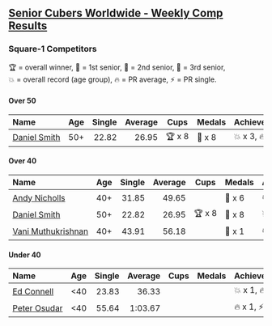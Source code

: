 <style>table {white-space: nowrap;}</style>

## [Senior Cubers Worldwide - Weekly Comp Results](/scw-comp/results/)
### Square-1 Competitors

<span style="white-space: nowrap;">🏆 = overall winner</span>, <span style="white-space: nowrap;">🥇 = 1st senior</span>, <span style="white-space: nowrap;">🥈 = 2nd senior</span>, <span style="white-space: nowrap;">🥉 = 3rd senior</span>, <span style="white-space: nowrap;">💥 = overall record (age group)</span>, <span style="white-space: nowrap;">🔥 = PR average</span>, <span style="white-space: nowrap;">⚡ = PR single</span>.

#### Over 50

| Name | Age | Single | Average | Cups | Medals | Achievements |
| :-- | :--: | --: | --: | :--: | :-- | :-- |
| [Daniel Smith](../../persons/daniel_smith/sq1.md) | 50+ | 22.82 | 26.95 | 🏆 x 8 | 🥇 x 8 | 💥 x 3, 🔥 x 3, ⚡ x 2 |

#### Over 40

| Name | Age | Single | Average | Cups | Medals | Achievements |
| :-- | :--: | --: | --: | :--: | :-- | :-- |
| [Andy Nicholls](../../persons/andy_nicholls/sq1.md) | 40+ | 31.85 | 49.65 |  | 🥈 x 6 | 🔥 x 2, ⚡ x 2 |
| [Daniel Smith](../../persons/daniel_smith/sq1.md) | 50+ | 22.82 | 26.95 | 🏆 x 8 | 🥇 x 8 | 💥 x 3, 🔥 x 3, ⚡ x 2 |
| [Vani Muthukrishnan](../../persons/vani_muthukrishnan/sq1.md) | 40+ | 43.91 | 56.18 |  | 🥉 x 1 | 🔥 x 1, ⚡ x 1 |

#### Under 40

| Name | Age | Single | Average | Cups | Medals | Achievements |
| :-- | :--: | --: | --: | :--: | :-- | :-- |
| [Ed Connell](../../persons/ed_connell/sq1.md) | <40 | 23.83 | 36.33 |  |  | 💥 x 1, 🔥 x 4, ⚡ x 4 |
| [Peter Osudar](../../persons/peter_osudar/sq1.md) | <40 | 55.64 | 1:03.67 |  |  | 🔥 x 1, ⚡ x 1 |


<!-- Global site tag (gtag.js) - Google Analytics -->
<script async src="https://www.googletagmanager.com/gtag/js?id=UA-86348435-3"></script>
<script>window.dataLayer = window.dataLayer || []; function gtag() {dataLayer.push(arguments);} gtag('js', new Date()); gtag('config', 'UA-86348435-3');</script>
